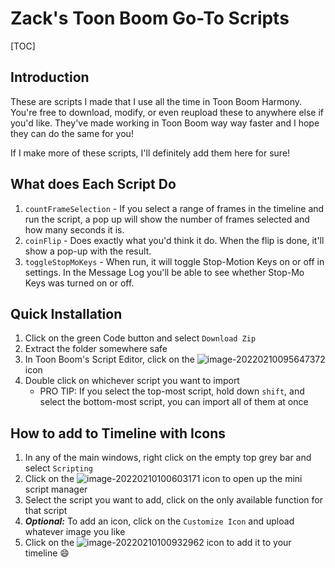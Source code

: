 # Zack's Toon Boom Go-To Scripts

[TOC]



## Introduction

These are scripts I made that I use all the time in Toon Boom Harmony. You're free to download, modify, or even reupload these to anywhere else if you'd like. They've made working in Toon Boom way way faster and I hope they can do the same for you!

If I make more of these scripts, I'll definitely add them here for sure!

## What does Each Script Do

1. `countFrameSelection` - If you select a range of frames in the timeline and run the script, a pop up will show the number of frames selected and how many seconds it is. 
2. `coinFlip` - Does exactly what you'd think it do. When the flip is done, it'll show a pop-up with the result.
3. `toggleStopMoKeys` - When run, it will toggle Stop-Motion Keys on or off in settings. In the Message Log you'll be able to see whether Stop-Mo Keys was turned on or off. 

## Quick Installation

1. Click on the green Code button and select `Download Zip`
2. Extract the folder somewhere safe
3. In Toon Boom's Script Editor, click on the ![image-20220210095647372](https://i.ibb.co/pnYPM7n/image-20220210095647372.png) icon
4. Double click on whichever script you want to import
   - PRO TIP: If you select the top-most script, hold down `shift`, and select the bottom-most script, you can import all of them at once

## How to add to Timeline with Icons

1. In any of the main windows, right click on the empty top grey bar and select `Scripting`
2. Click on the ![image-20220210100603171](https://i.ibb.co/QpV43SG/image-20220210100603171.png) icon to open up the mini script manager
3. Select the script you want to add, click on the only available function for that script
4. ***Optional:*** To add an icon, click on the `Customize Icon` and upload whatever image you like
5. Click on the ![image-20220210100932962](https://i.ibb.co/2K3L7n9/image-20220210100932962.png) icon to add it to your timeline :smile:
